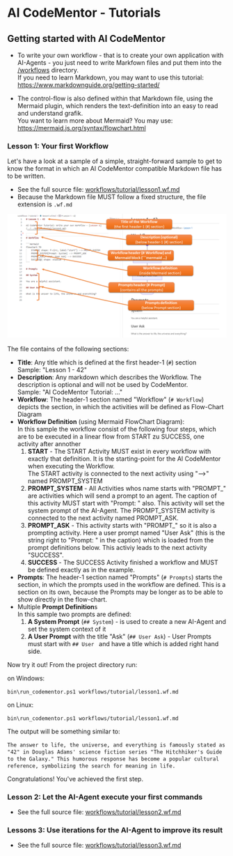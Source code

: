# AI CodeMentor - Tutorials

## Getting started with AI CodeMentor

* To write your own workflow - that is to create your own application with AI-Agents - you just need to write Markfown files and put them into the [/workflows](../../workflows/) directory.  
If you need to learn Markdown, you may want to use this tutorial: https://www.markdownguide.org/getting-started/

* The control-flow is also defined within that Markdown file, using the Mermaid plugin, which renders the text-definition into an easy to read and understand grafik.  
You want to learn more about Mermaid? You may use: https://mermaid.js.org/syntax/flowchart.html

### Lesson 1: Your first Workflow

Let's have a look at a sample of a simple, straight-forward sample to get to know the format in which an AI CodeMentor compatible Markdown file has to be written.
- See the full source file: [workflows/tutorial/lesson1.wf.md](../../workflows/tutorial/lesson1.wf.md)
- Because the Markdown file MUST follow a fixed structure, the file extension is ```.wf.md```

![Lesson 1 - Workflow File Structure](lesson1-workflow-structure.png)

The file contains of the following sections:
- **Title**: Any title which is defined at the first header-1 (```#```) section  
    Sample: "Lesson 1 - 42"
- **Description**: Any markdown which describes the Workflow. The description is optional and will not be used by CodeMentor.  
    Sample: "AI CodeMentor Tutorial: ..."
- **Workflow**: The header-1 section named "Workflow" (```# Workflow```) depicts the section, in which the activities will be defined as Flow-Chart Diagram
- **Workflow Definition** (using Mermaid FlowChart Diagram):  
    In this sample the workflow consist of the following four steps, which are to be executed in a linear flow from START zu SUCCESS, one activity after annother
    1. **START** - The START Activity MUST exist in every workflow with exactly that definition. It is the starting-point for the AI CodeMentor when executing the Workflow.  
    The START activity is connected to the next activity using "-->" named PROMPT_SYSTEM
    2. **PROMPT_SYSTEM** - All Activities whos name starts with "PROMPT_" are activities which will send a prompt to an agent. The caption of this activity MUST start with "Prompt: " also. This activity will set the system prompt of the AI-Agent. The PROMPT_SYSTEM activity is connected to the next activity named PROMPT_ASK.
    3. **PROMPT_ASK** - This activity starts with "PROMPT_" so it is also a prompting activity. Here a user prompt named "User Ask" (this is the string right to "Prompt: " in the caption) which is loaded from the prompt definitions below. This activiy leads to the next activity "SUCCESS".
    4. **SUCCESS** - The SUCCESS Activity finished a workflow and MUST be defined exactly as in the example.
- **Prompts**: The header-1 section named "Prompts" (```# Prompts```) starts the section, in which the prompts used in the workflow are defined. This is a section on its own, because the Prompts may be longer as to be able to show directly in the flow-chart.
- Multiple **Prompt Definition**s  
    In this sample two prompts are defined:
    1. **A System Prompt** (```## System```) - is used to create a new AI-Agent and set the system context of it
    2. **A User Prompt** with the title "Ask" (```## User Ask```) - User Prompts must start with ```## User ``` and have a title which is added right hand side.


Now try it out! From the project directory run:

on Windows:
```shell
bin\run_codementor.ps1 workflows/tutorial/lesson1.wf.md
```
on Linux:
```shell
bin\run_codementor.ps1 workflows/tutorial/lesson1.wf.md
```

The output will be something similar to:
```
The answer to life, the universe, and everything is famously stated as "42" in Douglas Adams' science fiction series "The Hitchhiker's Guide to the Galaxy." This humorous response has become a popular cultural reference, symbolizing the search for meaning in life.
```

Congratulations! You've achieved the first step.

### Lesson 2: Let the AI-Agent execute your first commands

- See the full source file: [workflows/tutorial/lesson2.wf.md](../../workflows/tutorial/lesson2.wf.md)

### Lessons 3: Use iterations for the AI-Agent to improve its result

- See the full source file: [workflows/tutorial/lesson3.wf.md](../../workflows/tutorial/lesson3.wf.md)
